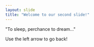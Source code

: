 ```yaml
---
layout: slide
title: "Welcome to our second slide!"
---
```

"To sleep, perchance to dream..."

Use the left arrow to go back!
